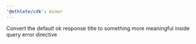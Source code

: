 ```yaml
---
'@ethlete/cdk': minor
---
```


Convert the default ok response title to something more meaningful inside query error directive
